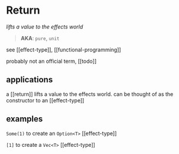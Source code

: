 # Return

_lifts a value to the effects world_

> **AKA**: `pure`, `unit`

see [[effect-type]], [[functional-programming]]

probably not an official term, [[todo]]

## applications

a [[return]] lifts a value to the effects world. can be thought of as the constructor to an [[effect-type]]

## examples

`Some(1)` to create an `Option<T>` [[effect-type]]

`[1]` to create a `Vec<T>` [[effect-type]]
